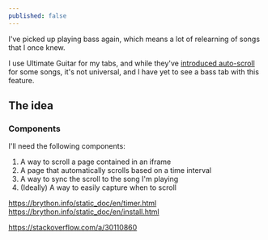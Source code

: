 ```yaml
---
published: false
---
```

I've picked up playing bass again, which means a lot of relearning of songs that I once knew.

I use Ultimate Guitar for my tabs, and while they've [introduced auto-scroll](https://www.ultimate-guitar.com/forum/showthread.php?t=1976744) for some songs, it's not universal, and I have yet to see a bass tab with this feature.

## The idea

### Components

I'll need the following components:
1. A way to scroll a page contained in an iframe
2. A page that automatically scrolls based on a time interval
3. A way to sync the scroll to the song I'm playing
4. (Ideally) A way to easily capture when to scroll


https://brython.info/static_doc/en/timer.html
https://brython.info/static_doc/en/install.html

https://stackoverflow.com/a/30110860

